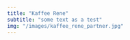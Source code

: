 ```yaml
---
title: "Kaffee Rene"
subtitle: "some text as a test"
img: "/images/kaffee_rene_partner.jpg"
---
```

